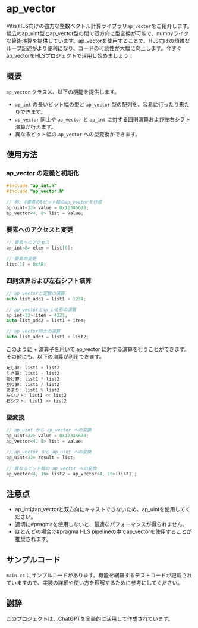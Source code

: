 # ap_vector

Vitis HLS向けの強力な整数ベクトル計算ライブラリ`ap_vector`をご紹介します。幅広のap_uint型とap_vector型の間で双方向に型変換が可能で、numpyライクな算術演算を提供しています。ap_vectorを使用することで、HLS向けの煩雑なループ記述がより便利になり、コードの可読性が大幅に向上します。今すぐap_vectorをHLSプロジェクトで活用し始めましょう！

## 概要

`ap_vector` クラスは、以下の機能を提供します。

- `ap_int` の長いビット幅の型と `ap_vector` 型の配列を、容易に行ったり来たりできます。
- `ap_vector` 同士や `ap_vector` と `ap_int` に対する四則演算および左右シフト演算が行えます。
- 異なるビット幅の `ap_vector` への型変換ができます。

## 使用方法

### ap_vector の定義と初期化

```c++
#include "ap_int.h"
#include "ap_vector.h"

// 例: 4要素の8ビット幅のap_vectorを作成
ap_uint<32> value = 0x12345678;
ap_vector<4, 8> list = value;
```

### 要素へのアクセスと変更

```c++
// 要素へのアクセス
ap_int<8> elem = list[0];

// 要素の変更
list[1] = 0xAB;
```

### 四則演算および左右シフト演算

```c++
// ap_vectorと定数の演算
auto list_add1 = list1 + 1234;

// ap_vectorとap_int形の演算
ap_int<32> item = 4321;
auto list_add2 = list1 + item;

// ap_vector同士の演算
auto list_add3 = list1 + list2;
```

このように + 演算子を用いて ap_vector に対する演算を行うことができます。
その他にも、以下の演算が利用できます。

```c++
足し算: list1 + list2
引き算: list1 - list2
掛け算: list1 * list2
割り算: list1 / list2
あまり: list1 % list2
左シフト: list1 << list2
右シフト: list1 >> list2
```

### 型変換

```c++
// ap_uint から ap_vector への変換
ap_uint<32> value = 0x12345678;
ap_vector<4, 8> list = value;

// ap_vector から ap_uint への変換
ap_uint<32> result = list;

// 異なるビット幅の ap_vector への変換
ap_vector<4, 16> list2 = ap_vector<4, 16>(list1);
```

## 注意点
- ap_intはap_vectorと双方向にキャストできないため、ap_uintを使用してください。
- 適切に#pragmaを使用しないと、最適なパフォーマンスが得られません。
- ほとんどの場合で#pragma HLS pipelineの中でap_vectorを使用することが推奨されます。

## サンプルコード

`main.cc` にサンプルコードがあります。機能を網羅するテストコードが記載されていますので、実装の詳細や使い方を理解するために参考にしてください。

## 謝辞
このプロジェクトは、ChatGPTを全面的に活用して作成されています。
